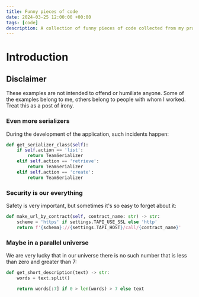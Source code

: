 ```yaml
---
title: Funny pieces of code
date: 2024-03-25 12:00:00 +00:00
tags: [code]
description: A collection of funny pieces of code collected from my practice
---
```


# Introduction

## Disclaimer

These examples are not intended to offend or humiliate anyone. 
Some of the examples belong to me, others belong to people with whom I worked. 
Treat this as a post of irony.

### Even more serializers

During the development of the application, such incidents happen:
```python
def get_serializer_class(self):
    if self.action == 'list':
        return TeamSerializer
    elif self.action == 'retrieve':
        return TeamSerializer
    elif self.action == 'create':
        return TeamSerializer
```

### Security is our everything

Safety is very important, but sometimes it's so easy to forget about it:
```python
def make_url_by_contract(self, contract_name: str) -> str:
    scheme = 'https' if settings.TAPI_USE_SSL else 'http'
    return f'{schema}://{settings.TAPI_HOST}/call/{contract_name}'
```

### Maybe in a parallel universe

We are very lucky that in our universe there is no such number that is less than zero and greater than 7:
```python
def get_short_description(text) -> str:
    words = text.split()

    return words[:7] if 0 > len(words) > 7 else text
```
